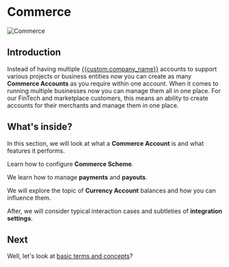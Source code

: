 # Commerce

![Commerce](images/commerce-illustration.jpg)

## Introduction

Instead of having multiple [{{custom.company_name}}](http://{{custom.company_name}}) accounts to support various projects or business entities now you can create as many  **Commerce Accounts**  as you require within one account. When it comes to running multiple businesses now you can manage them all in one place. For our FinTech and marketplace customers, this means an ability to create accounts for their merchants and manage them in one place.

## What's inside?

In this section, we will look at what a **Commerce Account** is and what features it performs.

Learn how to configure **Commerce Scheme**.

We learn how to manage **payments** and **payouts**.

We will explore the topic of **Currency Account** balances and how you can influence them.

After, we will consider typical interaction cases and subtleties of **integration settings**.

## Next

Well, let's look at [basic terms and concepts](/products/commerce/basic-concepts/)?